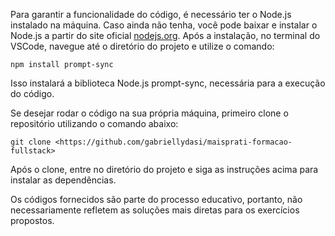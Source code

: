 Para garantir a funcionalidade do código, é necessário ter o Node.js instalado na máquina. Caso ainda não tenha, você pode baixar e instalar o Node.js a partir do site oficial <a href="https://nodejs.org/pt">nodejs.org</a>. Após a instalação, no terminal do VSCode, navegue até o diretório do projeto e utilize o comando: 
```
npm install prompt-sync
```
Isso instalará a biblioteca Node.js prompt-sync, necessária para a execução do código.
<br>

Se desejar rodar o código na sua própria máquina, primeiro clone o repositório utilizando o comando abaixo:
```
git clone <https://github.com/gabriellydasi/maisprati-formacao-fullstack>
```
Após o clone, entre no diretório do projeto e siga as instruções acima para instalar as dependências. 
<br>

Os códigos fornecidos são parte do processo educativo, portanto, não necessariamente refletem as soluções mais diretas para os exercícios propostos.
